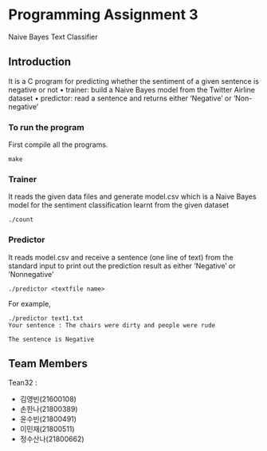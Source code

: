 # Programming Assignment 3

Naive Bayes Text Classifier 

## Introduction

It is a C program for predicting whether the sentiment of a given sentence is negative or not
• trainer: build a Naive Bayes model from the Twitter Airline dataset
• predictor: read a sentence and returns either ‘Negative’ or ‘Non-negative’

### To run the program

First compile all the programs.

```
make
```

### Trainer

It reads the given data files and generate model.csv which is a Naive Bayes model for the sentiment classification learnt from the given dataset

```
./count
```

### Predictor

It reads  model.csv and receive a sentence (one line of text) from the standard input to print out the prediction result as either ‘Negative’ or ‘Nonnegative’

```
./predictor <textfile name> 
```
For example, 

```
./predictor text1.txt
Your sentence : The chairs were dirty and people were rude
 
The sentence is Negative
```


## Team Members 

Tean32 : 
* 김영빈(21600108)
* 손한나(21800389)
* 윤수빈(21800491) 
* 이민재(21800511)
* 정수산나(21800662)
